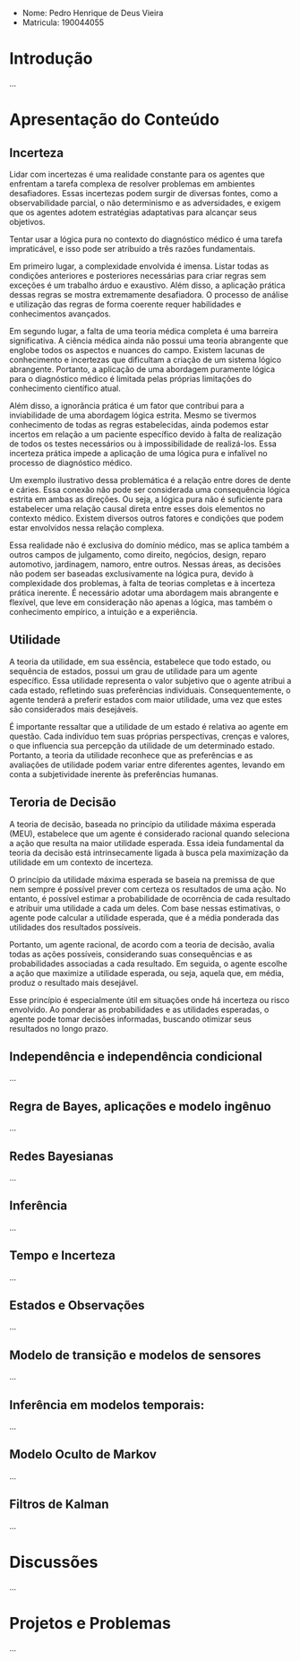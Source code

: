- Nome: Pedro Henrique de Deus Vieira
- Matricula: 190044055

# Introdução

...

# Apresentação do Conteúdo

## Incerteza
Lidar com incertezas é uma realidade constante para os agentes que enfrentam a tarefa complexa de resolver problemas em ambientes desafiadores. Essas incertezas podem surgir de diversas fontes, como a observabilidade parcial, o não determinismo e as adversidades, e exigem que os agentes adotem estratégias adaptativas para alcançar seus objetivos.

Tentar usar a lógica pura no contexto do diagnóstico médico é uma tarefa impraticável, e isso pode ser atribuído a três razões fundamentais.

Em primeiro lugar, a complexidade envolvida é imensa. Listar todas as condições anteriores e posteriores necessárias para criar regras sem exceções é um trabalho árduo e exaustivo. Além disso, a aplicação prática dessas regras se mostra extremamente desafiadora. O processo de análise e utilização das regras de forma coerente requer habilidades e conhecimentos avançados.

Em segundo lugar, a falta de uma teoria médica completa é uma barreira significativa. A ciência médica ainda não possui uma teoria abrangente que englobe todos os aspectos e nuances do campo. Existem lacunas de conhecimento e incertezas que dificultam a criação de um sistema lógico abrangente. Portanto, a aplicação de uma abordagem puramente lógica para o diagnóstico médico é limitada pelas próprias limitações do conhecimento científico atual.

Além disso, a ignorância prática é um fator que contribui para a inviabilidade de uma abordagem lógica estrita. Mesmo se tivermos conhecimento de todas as regras estabelecidas, ainda podemos estar incertos em relação a um paciente específico devido à falta de realização de todos os testes necessários ou à impossibilidade de realizá-los. Essa incerteza prática impede a aplicação de uma lógica pura e infalível no processo de diagnóstico médico.

Um exemplo ilustrativo dessa problemática é a relação entre dores de dente e cáries. Essa conexão não pode ser considerada uma consequência lógica estrita em ambas as direções. Ou seja, a lógica pura não é suficiente para estabelecer uma relação causal direta entre esses dois elementos no contexto médico. Existem diversos outros fatores e condições que podem estar envolvidos nessa relação complexa.

Essa realidade não é exclusiva do domínio médico, mas se aplica também a outros campos de julgamento, como direito, negócios, design, reparo automotivo, jardinagem, namoro, entre outros. Nessas áreas, as decisões não podem ser baseadas exclusivamente na lógica pura, devido à complexidade dos problemas, à falta de teorias completas e à incerteza prática inerente. É necessário adotar uma abordagem mais abrangente e flexível, que leve em consideração não apenas a lógica, mas também o conhecimento empírico, a intuição e a experiência.

## Utilidade
A teoria da utilidade, em sua essência, estabelece que todo estado, ou sequência de estados, possui um grau de utilidade para um agente específico. Essa utilidade representa o valor subjetivo que o agente atribui a cada estado, refletindo suas preferências individuais. Consequentemente, o agente tenderá a preferir estados com maior utilidade, uma vez que estes são considerados mais desejáveis.

É importante ressaltar que a utilidade de um estado é relativa ao agente em questão. Cada indivíduo tem suas próprias perspectivas, crenças e valores, o que influencia sua percepção da utilidade de um determinado estado. Portanto, a teoria da utilidade reconhece que as preferências e as avaliações de utilidade podem variar entre diferentes agentes, levando em conta a subjetividade inerente às preferências humanas.
## Teroria de Decisão
A teoria de decisão, baseada no princípio da utilidade máxima esperada (MEU), estabelece que um agente é considerado racional quando seleciona a ação que resulta na maior utilidade esperada. Essa ideia fundamental da teoria da decisão está intrinsecamente ligada à busca pela maximização da utilidade em um contexto de incerteza.

O princípio da utilidade máxima esperada se baseia na premissa de que nem sempre é possível prever com certeza os resultados de uma ação. No entanto, é possível estimar a probabilidade de ocorrência de cada resultado e atribuir uma utilidade a cada um deles. Com base nessas estimativas, o agente pode calcular a utilidade esperada, que é a média ponderada das utilidades dos resultados possíveis.

Portanto, um agente racional, de acordo com a teoria de decisão, avalia todas as ações possíveis, considerando suas consequências e as probabilidades associadas a cada resultado. Em seguida, o agente escolhe a ação que maximize a utilidade esperada, ou seja, aquela que, em média, produz o resultado mais desejável.

Esse princípio é especialmente útil em situações onde há incerteza ou risco envolvido. Ao ponderar as probabilidades e as utilidades esperadas, o agente pode tomar decisões informadas, buscando otimizar seus resultados no longo prazo.
## Independência e independência condicional
...
## Regra de Bayes, aplicações e modelo ingênuo
...
## Redes Bayesianas
...
## Inferência
...
## Tempo e Incerteza 
...
## Estados e Observações
...
## Modelo de transição e modelos de sensores
...
## Inferência em modelos temporais:
...
## Modelo Oculto de Markov
...
## Filtros de Kalman 
...

# Discussões

...

# Projetos e Problemas
...
